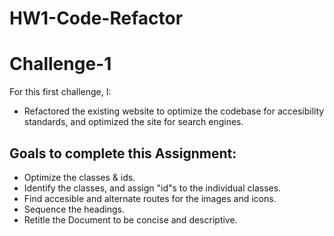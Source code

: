 # HW1-Code-Refactor
# Challenge-1
For this first challenge, I:
- Refactored the existing website to optimize the codebase for accesibility standards, and optimized the site for search engines.
## Goals to complete this Assignment:
- Optimize the classes & ids.
- Identify the classes, and assign "id"s to the individual classes.
- Find accesible and alternate routes for the images and icons.
- Sequence the headings.
- Retitle the Document to be concise and descriptive.